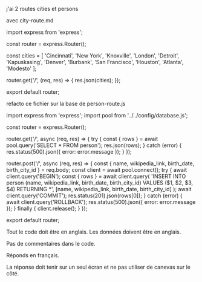 j'ai 2 routes cities et persons

avec city-route.md

import express from 'express';

const router = express.Router();

const cities = [
  'Cincinnati',
  'New York',
  'Knoxville',
  'London',
  'Detroit',
  'Kapuskasing',
  'Denver',
  'Burbank',
  'San Francisco',
  'Houston',
  'Atlanta',
  'Modesto'
];

router.get('/', (req, res) => {
  res.json(cities);
});

export default router;



refacto ce fichier sur la base de person-route.js

import express from 'express';
import pool from '../../config/database.js';

const router = express.Router();

router.get('/', async (req, res) => {
  try {
    const { rows } = await pool.query('SELECT * FROM person');
    res.json(rows);
  } catch (error) {
    res.status(500).json({ error: error.message });
  }
});

router.post('/', async (req, res) => {
  const { name, wikipedia_link, birth_date, birth_city_id } = req.body;
  const client = await pool.connect();
  try {
    await client.query('BEGIN');
    const { rows } = await client.query(
      'INSERT INTO person (name, wikipedia_link, birth_date, birth_city_id) VALUES ($1, $2, $3, $4) RETURNING *',
      [name, wikipedia_link, birth_date, birth_city_id]
    );
    await client.query('COMMIT');
    res.status(201).json(rows[0]);
  } catch (error) {
    await client.query('ROLLBACK');
    res.status(500).json({ error: error.message });
  } finally {
    client.release();
  }
});

export default router;


Tout le code doit être en anglais.
Les données doivent être en anglais.

Pas de commentaires dans le code.

Réponds en français.

La réponse doit tenir sur un seul écran et ne pas utiliser de canevas sur le côté.





